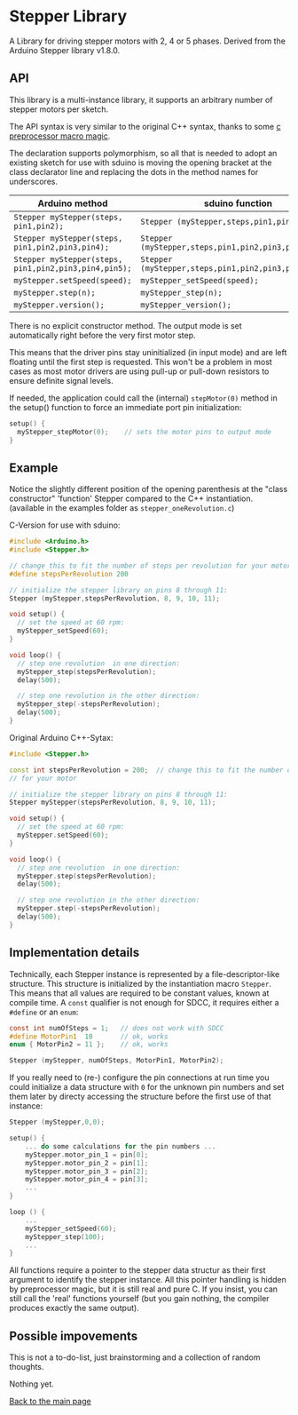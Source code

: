 # Stepper Library

A Library for driving stepper motors with 2, 4 or 5 phases.
Derived from the Arduino Stepper library v1.8.0.


## API

This library is a multi-instance library, it supports an arbitrary number of
stepper motors per sketch.

The API syntax is very similar to the original C++ syntax, thanks to some
[c preprocessor macro magic](macro.html).

The declaration supports polymorphism, so all that is needed to adopt an
existing sketch for use with sduino is moving the opening bracket at
the class declarator line and replacing the dots in the method names for
underscores.


Arduino method			| sduino function
--------------			| ---------------
`Stepper myStepper(steps, pin1,pin2);`		| `Stepper (myStepper,steps,pin1,pin2);`
`Stepper myStepper(steps, pin1,pin2,pin3,pin4);`| `Stepper (myStepper,steps,pin1,pin2,pin3,pin4);`
`Stepper myStepper(steps, pin1,pin2,pin3,pin4,pin5);`| `Stepper (myStepper,steps,pin1,pin2,pin3,pin4,pin5);`
`myStepper.setSpeed(speed);`	| `myStepper_setSpeed(speed);`
`myStepper.step(n);`		| `myStepper_step(n);`
`myStepper.version();`		| `myStepper_version();`


There is no explicit constructor method. The output mode is set
automatically right before the very first motor step.

This means that the driver pins stay uninitialized (in input mode) and are
left floating until the first step is requested. This won't be a problem in
most cases as most motor drivers are using pull-up or pull-down resistors to
ensure definite signal levels.

If needed, the application could call the (internal) `stepMotor(0)` method
in the setup() function to force an immediate port pin initialization:

```c
setup() {
  myStepper_stepMotor(0);    // sets the motor pins to output mode
}
```



## Example

Notice the slightly different position of the opening parenthesis at the
"class constructor" 'function' Stepper compared to the C++ instantiation.
(available in the examples folder as `stepper_oneRevolution.c`)


C-Version for use with sduino:

```c
#include <Arduino.h>
#include <Stepper.h>

// change this to fit the number of steps per revolution for your motor
#define stepsPerRevolution 200

// initialize the stepper library on pins 8 through 11:
Stepper (myStepper,stepsPerRevolution, 8, 9, 10, 11);

void setup() {
  // set the speed at 60 rpm:
  myStepper_setSpeed(60);
}

void loop() {
  // step one revolution  in one direction:
  myStepper_step(stepsPerRevolution);
  delay(500);

  // step one revolution in the other direction:
  myStepper_step(-stepsPerRevolution);
  delay(500);
}
```

Original Arduino C++-Sytax:

```c++
#include <Stepper.h>

const int stepsPerRevolution = 200;  // change this to fit the number of steps per revolution
// for your motor

// initialize the stepper library on pins 8 through 11:
Stepper myStepper(stepsPerRevolution, 8, 9, 10, 11);

void setup() {
  // set the speed at 60 rpm:
  myStepper.setSpeed(60);
}

void loop() {
  // step one revolution  in one direction:
  myStepper.step(stepsPerRevolution);
  delay(500);

  // step one revolution in the other direction:
  myStepper.step(-stepsPerRevolution);
  delay(500);
}
```


## Implementation details

Technically, each Stepper instance is represented by a file-descriptor-like
structure. This structure is initialized by the instantiation macro
`Stepper`. This means that all values are required to be constant values,
known at compile time. A `const` qualifier is not enough for SDCC, it
requires either a `#define` or an `enum`:

```c
const int numOfSteps = 1;	// does not work with SDCC
#define MotorPin1  10		// ok, works
enum { MotorPin2 = 11 };	// ok, works

Stepper (myStepper, numOfSteps, MotorPin1, MotorPin2);
```

If you really need to (re-) configure the pin connections at run time you could
initialize a data structure with `0` for the unknown pin numbers and set them
later by directy accessing the structure before the first use of that
instance:

```c
Stepper (myStepper,0,0);

setup() {
	... do some calculations for the pin numbers ...
	myStepper.motor_pin_1 = pin[0];
	myStepper.motor_pin_2 = pin[1];
	myStepper.motor_pin_3 = pin[2];
	myStepper.motor_pin_4 = pin[3];
	...
}

loop () {
	...
	myStepper_setSpeed(60);
	myStepper_step(100);
	...
}

```

All functions require a pointer to the stepper data structur as their first
argument to identify the stepper instance. All this pointer handling is
hidden by preprocessor magic, but it is still real and pure C. If you
insist, you can still call the 'real' functions yourself (but you gain
nothing, the compiler produces exactly the same output).




## Possible impovements

This is not a to-do-list, just brainstorming and a collection of random
thoughts.

Nothing yet.



[Back to the main page](../index.html)
